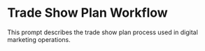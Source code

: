 # Trade Show Plan Workflow

This prompt describes the trade show plan process used in digital marketing operations.

